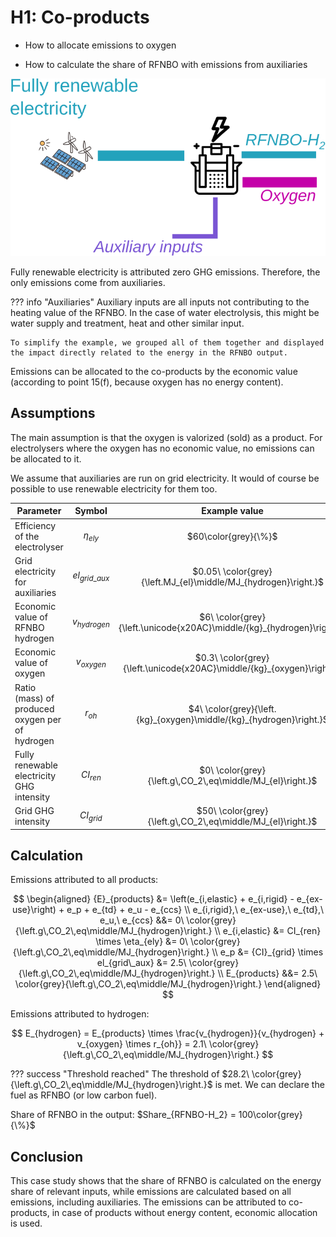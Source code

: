 # H1: Co-products

-   How to allocate emissions to oxygen

-   How to calculate the share of RFNBO with emissions from auxiliaries

![](../images/h1_allocation.svg)

Fully renewable electricity is attributed zero GHG emissions. Therefore, the only emissions come from auxiliaries.

??? info "Auxiliaries"
    Auxiliary inputs are all inputs not contributing to the heating value of the RFNBO. In the case of water electrolysis, this might be water supply and treatment, heat and other similar input.

    To simplify the example, we grouped all of them together and displayed the impact directly related to the energy in the RFNBO output.

Emissions can be allocated to the co-products by the economic value (according to point 15(f), because oxygen has no energy content).

## Assumptions

The main assumption is that the oxygen is valorized (sold) as a product. For electrolysers where the oxygen has no economic value, no emissions can be allocated to it.

We assume that auxiliaries are run on grid electricity. It would of course be possible to use renewable electricity for them too.

| Parameter                   |    Symbol          | Example value           |
|----------------------------|:--------------:|:------------------------:|
| Efficiency of the electrolyser | $\eta_{ely}$ | $60\color{grey}{\%}$ |
| Grid electricity for auxiliaries | $el_{grid\_aux}$ | $0.05\ \color{grey}{\left.MJ_{el}\middle/MJ_{hydrogen}\right.}$       |
| Economic value of RFNBO hydrogen | $v_{hydrogen}$  | $6\ \color{grey}{\left.\unicode{x20AC}\middle/{kg}_{hydrogen}\right.}$   |
| Economic value of oxygen | $v_{oxygen}$ | $0.3\ \color{grey}{\left.\unicode{x20AC}\middle/{kg}_{oxygen}\right.}$  |
| Ratio (mass) of produced oxygen per of hydrogen | $r_{oh}$ | $4\ \color{grey}{\left.{kg}_{oxygen}\middle/{kg}_{hydrogen}\right.}$ |
| Fully renewable electricity GHG intensity | $CI_{ren}$ | $0\ \color{grey}{\left.g\,CO_2\,eq\middle/MJ_{el}\right.}$ |
| Grid GHG intensity | $CI_{grid}$                  | $50\ \color{grey}{\left.g\,CO_2\,eq\middle/MJ_{el}\right.}$  |

## Calculation

Emissions attributed to all products: 

$$
\begin{aligned}
{E}_{products} &= \left(e_{i,elastic} + e_{i,rigid} - e_{ex-use}\right) + e_p + e_{td} + e_u - e_{ccs}
\\
e_{i,rigid},\ e_{ex-use},\ e_{td},\ e_u,\ e_{ccs} &&= 0\ \color{grey}{\left.g\,CO_2\,eq\middle/MJ_{hydrogen}\right.}
\\
e_{i,elastic} &= CI_{ren} \times \eta_{ely} &= 0\ \color{grey}{\left.g\,CO_2\,eq\middle/MJ_{hydrogen}\right.}
\\
e_p &= {CI}_{grid} \times el_{grid\_aux} &= 2.5\ \color{grey}{\left.g\,CO_2\,eq\middle/MJ_{hydrogen}\right.}
\\
E_{products} &&=  2.5\ \color{grey}{\left.g\,CO_2\,eq\middle/MJ_{hydrogen}\right.}
\end{aligned}
$$

Emissions attributed to hydrogen:

$$
E_{hydrogen} = E_{products} \times \frac{v_{hydrogen}}{v_{hydrogen} + v_{oxygen} \times r_{oh}} = 2.1\ \color{grey}{\left.g\,CO_2\,eq\middle/MJ_{hydrogen}\right.}
$$

??? success "Threshold reached"
    The threshold of $28.2\ \color{grey}{\left.g\,CO_2\,eq\middle/MJ_{hydrogen}\right.}$ is met. We can declare the fuel as RFNBO (or low carbon fuel).

Share of RFNBO in the output: $Share_{RFNBO-H_2} = 100\color{grey}{\%}$

## Conclusion

This case study shows that the share of RFNBO is calculated on the energy share of relevant inputs, while emissions are calculated based on all emissions, including auxiliaries. The emissions can be attributed to co-products, in case of products without energy content, economic allocation is used.

